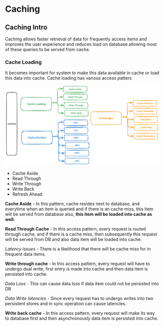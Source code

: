 # Caching 

## Caching Intro 
Caching allows faster retrieval of data for frequently access items and improves the user experience and reduces 
load on database allowing most of these queries to be served from cache.


### Cache Loading
It becomes important for system to make this data available in cache or load this data into cache.
Cache loading has various access patters

![screenshot](images/caching.png)


- Cache Aside
- Read Through
- Write Through
- Write Back
- Refresh Ahead

**Cache Aside** - In this pattern, cache resides next to database, and everytime when an item is queried and if there is an 
cache miss, this item will be served from database also, **this item will be loaded into cache as well.**

**Read Through Cache** - In this access pattern, every request is routed through cache, and if there is a cache miss, 
then subsequently this request will be served from DB and also data item will be loaded into cache.

_Latency issues_ - There is a likelihood that there will be cache miss for in frequent data items.

**Write through cache** - In this access pattern, every request will have to undergo dual write, first entry is made into 
cache and then data item is persisted into cache.

_Data Loss_ - This can cause data loss if data item could not be persisted into DB

_Data Write latencies_ - Since every request has to undergo writes into two persistent stores and in sync operation can cause latencies.

**Write back cache** - In this access pattern, every request will make its way to database first and then asynchronously data item 
is persisted into cache.



